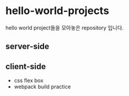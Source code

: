 # hello-world-projects

hello world project들을 모아놓은 repository 입니다.

## server-side

## client-side

- css flex box
- webpack build practice
